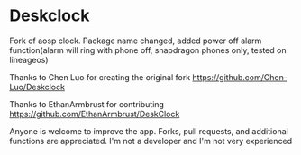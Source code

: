 # Deskclock
Fork of aosp clock. Package name changed, added power off alarm function(alarm will ring with phone off, snapdragon phones only, tested on lineageos)

Thanks to Chen Luo for creating the original fork https://github.com/Chen-Luo/Deskclock

Thanks to EthanArmbrust for contributing  https://github.com/EthanArmbrust/DeskClock

Anyone is welcome to improve the app. Forks, pull requests, and additional functions are appreciated.
I'm not a developer and I'm not very experienced
